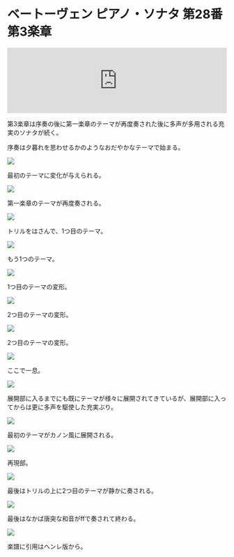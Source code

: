 # ベートーヴェン ピアノ・ソナタ 第28番 第3楽章

<iframe allow="autoplay *; encrypted-media *;" frameborder="0" height="150" style="width:100%;max-width:660px;overflow:hidden;background:transparent;" sandbox="allow-forms allow-popups allow-same-origin allow-scripts allow-storage-access-by-user-activation allow-top-navigation-by-user-activation" src="https://embed.music.apple.com/us/album/piano-sonata-no-28-in-major-op-101-iii-langsam-und/1210861834?i=1210862227&app=music"></iframe>

第3楽章は序奏の後に第一楽章のテーマが再度奏された後に多声が多用される充実のソナタが続く。

序奏は夕暮れを思わせるかのようなおだやかなテーマで始まる。

<img src="1285.jpg">

最初のテーマに変化が与えられる。

<img src="1281.jpg">

第一楽章のテーマが再度奏される。

<img src="1282.jpg">

トリルをはさんで、1つ目のテーマ。

<img src="1284.jpg">

もう1つのテーマ。

<img src="1289.jpg">

1つ目のテーマの変形。

<img src="1286.jpg">

2つ目のテーマの変形。

<img src="1283.jpg">

2つ目のテーマの変形。

<img src="1287.jpg">

ここで一息。

<img src="1288.jpg">

展開部に入るまでにも既にテーマが様々に展開されてきているが、展開部に入ってからは更に多声を駆使した充実ぶり。

<img src="1292.jpg">

最初のテーマがカノン風に展開される。

<img src="1291.jpg">

再現部。

<img src="1290.jpg">

最後はトリルの上に2つ目のテーマが静かに奏される。

<img src="1293.jpg">

最後はなかば唐突な和音がffで奏されて終わる。

<img src="1294.jpg">

楽譜に引用はヘンレ版から。
